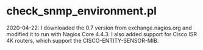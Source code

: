 # check_snmp_environment.pl

2020-04-22: I downloaded the 0.7 version from exchange.nagios.org and modified it to run with Nagios Core 4.4.3. I also added support for Cisco ISR 4K routers, which support the CISCO-ENTITY-SENSOR-MIB.
